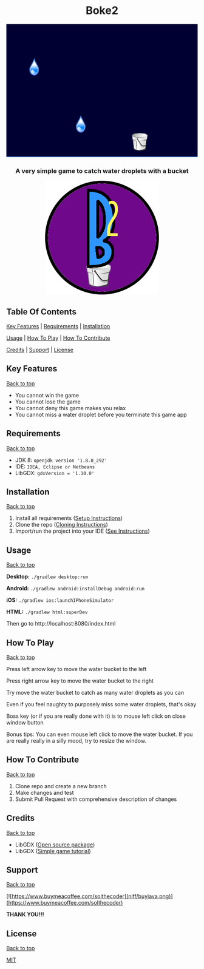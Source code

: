 <h1 align="center">Boke2</h1>

<p align="center">
<img src="niff/Boke2.gif">
</p>
<h3 align="center">A very simple game to catch water droplets with a bucket</h3>

<p align="center">
<img src="niff/Boke2.png">
</p>

## Table Of Contents
[Key Features](#Key%20Features) | [Requirements](#Requirements) | [Installation](#Installation)

[Usage](#Usage) | [How To Play](#How%20To%20Play) | [How To Contribute](#How%20To%20Contribute)

[Credits](#Credits) | [Support](#Support) | [License](#License)



## Key Features
[Back to top](#Table%20Of%20Contents)

- You cannot win the game
- You cannot lose the game
- You cannot deny this game makes you relax
- You cannot miss a water droplet before you terminate this game app

## Requirements
[Back to top](#Table%20Of%20Contents)

- JDK 8: `openjdk version '1.8.0_292'`
- IDE: `IDEA, Eclipse or Netbeans`
- LibGDX: `gdxVersion = '1.10.0'`

## Installation
[Back to top](#Table%20Of%20Contents)
1. Install all requirements ([Setup Instructions](https://libgdx.com/dev/setup/))
2. Clone the repo ([Cloning Instructions](https://docs.github.com/en/github/creating-cloning-and-archiving-repositories/cloning-a-repository))
3. Import/run the project into your IDE ([See Instructions](https://libgdx.com/dev/import-and-running/))

## Usage
[Back to top](#Table%20Of%20Contents)

<b>Desktop:</b> `./gradlew desktop:run`

<b>Android:</b> `./gradlew android:installDebug android:run`

<b>iOS:</b> `./gradlew ios:launchIPhoneSimulator`

<b>HTML:</b> `./gradlew html:superDev`

Then go to http://localhost:8080/index.html

## How To Play
[Back to top](#Table%20Of%20Contents)

Press left arrow key to move the water bucket to the left

Press right arrow key to move the water bucket to the right

Try move the water bucket to catch as many water droplets as you can

Even if you feel naughty to purposely miss some water droplets, that's okay

Boss key (or if you are really done with it) is to mouse left click on close window button

Bonus tips: You can even mouse left click to move the water bucket.  If you are really really in a silly mood, try to resize the window. 

## How To Contribute
[Back to top](#Table%20Of%20Contents)

1. Clone repo and create a new branch
2. Make changes and test
3. Submit Pull Request with comprehensive description of changes

## Credits
[Back to top](#Table%20Of%20Contents)
- LibGDX ([Open source package](https://libgdx.com/))
- LibGDX ([Simple game tutorial](https://libgdx.com/dev/simple-game/))

## Support
[Back to top](#Table%20Of%20Contents)

[![https://www.buymeacoffee.com/solthecoder](niff/buyjava.png)](https://www.buymeacoffee.com/solthecoder)

<b>THANK YOU!!!</b>

## License
[Back to top](#Table%20Of%20Contents)

[MIT](https://opensource.org/licenses/MIT)